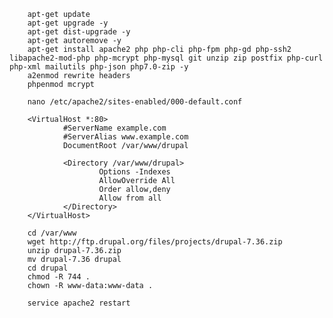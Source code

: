         apt-get update
        apt-get upgrade -y
        apt-get dist-upgrade -y
        apt-get autoremove -y
        apt-get install apache2 php php-cli php-fpm php-gd php-ssh2 libapache2-mod-php php-mcrypt php-mysql git unzip zip postfix php-curl php-xml mailutils php-json php7.0-zip -y
        a2enmod rewrite headers
        phpenmod mcrypt

        nano /etc/apache2/sites-enabled/000-default.conf

        <VirtualHost *:80>
                #ServerName example.com
                #ServerAlias www.example.com
                DocumentRoot /var/www/drupal

                <Directory /var/www/drupal>
                        Options -Indexes
                        AllowOverride All
                        Order allow,deny
                        Allow from all
                </Directory>
        </VirtualHost>

        cd /var/www
        wget http://ftp.drupal.org/files/projects/drupal-7.36.zip
        unzip drupal-7.36.zip
        mv drupal-7.36 drupal
        cd drupal
        chmod -R 744 .
        chown -R www-data:www-data .

        service apache2 restart
